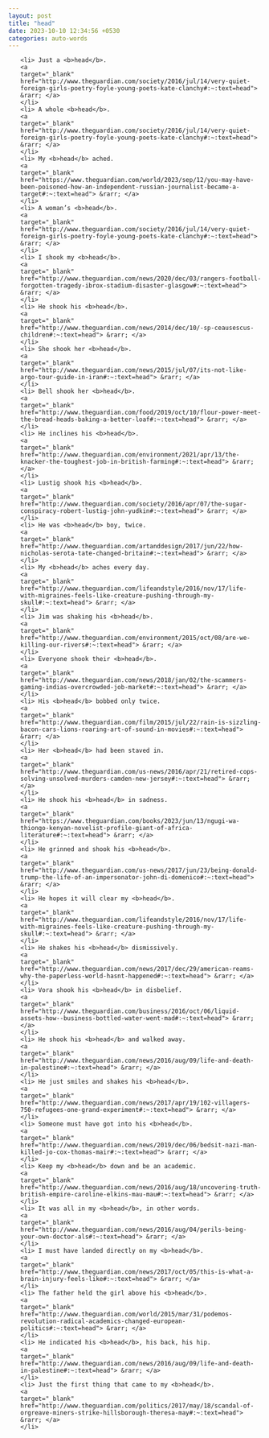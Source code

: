 ```yaml
---
layout: post
title: "head"
date: 2023-10-10 12:34:56 +0530
categories: auto-words
---
```

<ol>

    <li> Just a <b>head</b>.
    <a 
    target="_blank" 
    href="http://www.theguardian.com/society/2016/jul/14/very-quiet-foreign-girls-poetry-foyle-young-poets-kate-clanchy#:~:text=head"> &rarr; </a>
    </li>
    <li> A whole <b>head</b>.
    <a 
    target="_blank" 
    href="http://www.theguardian.com/society/2016/jul/14/very-quiet-foreign-girls-poetry-foyle-young-poets-kate-clanchy#:~:text=head"> &rarr; </a>
    </li>
    <li> My <b>head</b> ached.
    <a 
    target="_blank" 
    href="https://www.theguardian.com/world/2023/sep/12/you-may-have-been-poisoned-how-an-independent-russian-journalist-became-a-target#:~:text=head"> &rarr; </a>
    </li>
    <li> A woman’s <b>head</b>.
    <a 
    target="_blank" 
    href="http://www.theguardian.com/society/2016/jul/14/very-quiet-foreign-girls-poetry-foyle-young-poets-kate-clanchy#:~:text=head"> &rarr; </a>
    </li>
    <li> I shook my <b>head</b>.
    <a 
    target="_blank" 
    href="http://www.theguardian.com/news/2020/dec/03/rangers-football-forgotten-tragedy-ibrox-stadium-disaster-glasgow#:~:text=head"> &rarr; </a>
    </li>
    <li> He shook his <b>head</b>.
    <a 
    target="_blank" 
    href="http://www.theguardian.com/news/2014/dec/10/-sp-ceausescus-children#:~:text=head"> &rarr; </a>
    </li>
    <li> She shook her <b>head</b>.
    <a 
    target="_blank" 
    href="http://www.theguardian.com/news/2015/jul/07/its-not-like-argo-tour-guide-in-iran#:~:text=head"> &rarr; </a>
    </li>
    <li> Bell shook her <b>head</b>.
    <a 
    target="_blank" 
    href="http://www.theguardian.com/food/2019/oct/10/flour-power-meet-the-bread-heads-baking-a-better-loaf#:~:text=head"> &rarr; </a>
    </li>
    <li> He inclines his <b>head</b>.
    <a 
    target="_blank" 
    href="http://www.theguardian.com/environment/2021/apr/13/the-knacker-the-toughest-job-in-british-farming#:~:text=head"> &rarr; </a>
    </li>
    <li> Lustig shook his <b>head</b>.
    <a 
    target="_blank" 
    href="http://www.theguardian.com/society/2016/apr/07/the-sugar-conspiracy-robert-lustig-john-yudkin#:~:text=head"> &rarr; </a>
    </li>
    <li> He was <b>head</b> boy, twice.
    <a 
    target="_blank" 
    href="http://www.theguardian.com/artanddesign/2017/jun/22/how-nicholas-serota-tate-changed-britain#:~:text=head"> &rarr; </a>
    </li>
    <li> My <b>head</b> aches every day.
    <a 
    target="_blank" 
    href="http://www.theguardian.com/lifeandstyle/2016/nov/17/life-with-migraines-feels-like-creature-pushing-through-my-skull#:~:text=head"> &rarr; </a>
    </li>
    <li> Jim was shaking his <b>head</b>.
    <a 
    target="_blank" 
    href="http://www.theguardian.com/environment/2015/oct/08/are-we-killing-our-rivers#:~:text=head"> &rarr; </a>
    </li>
    <li> Everyone shook their <b>head</b>.
    <a 
    target="_blank" 
    href="http://www.theguardian.com/news/2018/jan/02/the-scammers-gaming-indias-overcrowded-job-market#:~:text=head"> &rarr; </a>
    </li>
    <li> His <b>head</b> bobbed only twice.
    <a 
    target="_blank" 
    href="http://www.theguardian.com/film/2015/jul/22/rain-is-sizzling-bacon-cars-lions-roaring-art-of-sound-in-movies#:~:text=head"> &rarr; </a>
    </li>
    <li> Her <b>head</b> had been staved in.
    <a 
    target="_blank" 
    href="http://www.theguardian.com/us-news/2016/apr/21/retired-cops-solving-unsolved-murders-camden-new-jersey#:~:text=head"> &rarr; </a>
    </li>
    <li> He shook his <b>head</b> in sadness.
    <a 
    target="_blank" 
    href="https://www.theguardian.com/books/2023/jun/13/ngugi-wa-thiongo-kenyan-novelist-profile-giant-of-africa-literature#:~:text=head"> &rarr; </a>
    </li>
    <li> He grinned and shook his <b>head</b>.
    <a 
    target="_blank" 
    href="http://www.theguardian.com/us-news/2017/jun/23/being-donald-trump-the-life-of-an-impersonator-john-di-domenico#:~:text=head"> &rarr; </a>
    </li>
    <li> He hopes it will clear my <b>head</b>.
    <a 
    target="_blank" 
    href="http://www.theguardian.com/lifeandstyle/2016/nov/17/life-with-migraines-feels-like-creature-pushing-through-my-skull#:~:text=head"> &rarr; </a>
    </li>
    <li> He shakes his <b>head</b> dismissively.
    <a 
    target="_blank" 
    href="http://www.theguardian.com/news/2017/dec/29/american-reams-why-the-paperless-world-hasnt-happened#:~:text=head"> &rarr; </a>
    </li>
    <li> Vora shook his <b>head</b> in disbelief.
    <a 
    target="_blank" 
    href="http://www.theguardian.com/business/2016/oct/06/liquid-assets-how--business-bottled-water-went-mad#:~:text=head"> &rarr; </a>
    </li>
    <li> He shook his <b>head</b> and walked away.
    <a 
    target="_blank" 
    href="http://www.theguardian.com/news/2016/aug/09/life-and-death-in-palestine#:~:text=head"> &rarr; </a>
    </li>
    <li> He just smiles and shakes his <b>head</b>.
    <a 
    target="_blank" 
    href="http://www.theguardian.com/news/2017/apr/19/102-villagers-750-refugees-one-grand-experiment#:~:text=head"> &rarr; </a>
    </li>
    <li> Someone must have got into his <b>head</b>.
    <a 
    target="_blank" 
    href="http://www.theguardian.com/news/2019/dec/06/bedsit-nazi-man-killed-jo-cox-thomas-mair#:~:text=head"> &rarr; </a>
    </li>
    <li> Keep my <b>head</b> down and be an academic.
    <a 
    target="_blank" 
    href="http://www.theguardian.com/news/2016/aug/18/uncovering-truth-british-empire-caroline-elkins-mau-mau#:~:text=head"> &rarr; </a>
    </li>
    <li> It was all in my <b>head</b>, in other words.
    <a 
    target="_blank" 
    href="http://www.theguardian.com/news/2016/aug/04/perils-being-your-own-doctor-als#:~:text=head"> &rarr; </a>
    </li>
    <li> I must have landed directly on my <b>head</b>.
    <a 
    target="_blank" 
    href="http://www.theguardian.com/news/2017/oct/05/this-is-what-a-brain-injury-feels-like#:~:text=head"> &rarr; </a>
    </li>
    <li> The father held the girl above his <b>head</b>.
    <a 
    target="_blank" 
    href="http://www.theguardian.com/world/2015/mar/31/podemos-revolution-radical-academics-changed-european-politics#:~:text=head"> &rarr; </a>
    </li>
    <li> He indicated his <b>head</b>, his back, his hip.
    <a 
    target="_blank" 
    href="http://www.theguardian.com/news/2016/aug/09/life-and-death-in-palestine#:~:text=head"> &rarr; </a>
    </li>
    <li> Just the first thing that came to my <b>head</b>.
    <a 
    target="_blank" 
    href="http://www.theguardian.com/politics/2017/may/18/scandal-of-orgreave-miners-strike-hillsborough-theresa-may#:~:text=head"> &rarr; </a>
    </li>